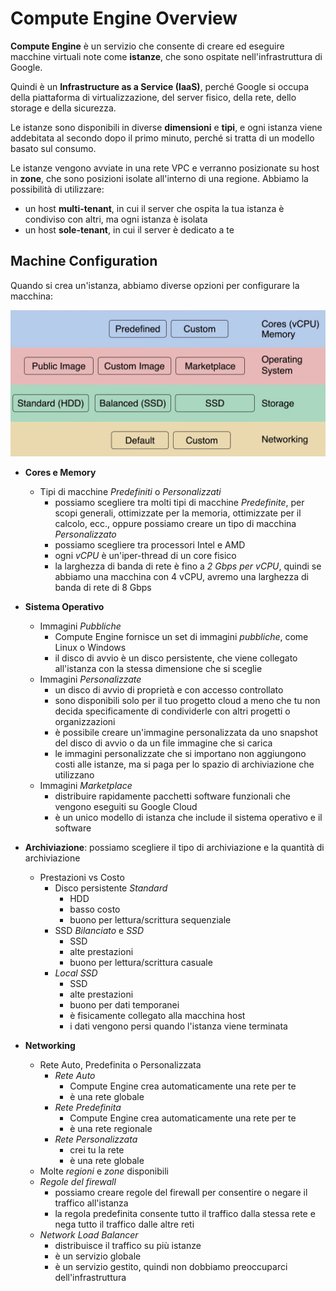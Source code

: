 # Compute Engine Overview

**Compute Engine** è un servizio che consente di creare ed eseguire macchine virtuali note come **istanze**, che sono ospitate nell'infrastruttura di Google.

Quindi è un **Infrastructure as a Service (IaaS)**, perché Google si occupa della piattaforma di virtualizzazione, del server fisico, della rete, dello storage e della sicurezza.

Le istanze sono disponibili in diverse **dimensioni** e **tipi**, e ogni istanza viene addebitata al secondo dopo il primo minuto, perché si tratta di un modello basato sul consumo.

Le istanze vengono avviate in una rete VPC e verranno posizionate su host in **zone**, che sono posizioni isolate all'interno di una regione. Abbiamo la possibilità di utilizzare:

- un host **multi-tenant**, in cui il server che ospita la tua istanza è condiviso con altri, ma ogni istanza è isolata
- un host **sole-tenant**, in cui il server è dedicato a te

## Machine Configuration

Quando si crea un'istanza, abbiamo diverse opzioni per configurare la macchina:

![Configurazione della macchina](../images/02_Compute_Engine_Overview_01.png)

- **Cores e Memory**
  - Tipi di macchine *Predefiniti* o *Personalizzati*
    - possiamo scegliere tra molti tipi di macchine *Predefinite*, per scopi generali, ottimizzate per la memoria, ottimizzate per il calcolo, ecc., oppure possiamo creare un tipo di macchina *Personalizzato*
    - possiamo scegliere tra processori Intel e AMD
    - ogni *vCPU* è un'iper-thread di un core fisico
    - la larghezza di banda di rete è fino a *2 Gbps per vCPU*, quindi se abbiamo una macchina con 4 vCPU, avremo una larghezza di banda di rete di 8 Gbps

- **Sistema Operativo**
  - Immagini *Pubbliche*
    - Compute Engine fornisce un set di immagini *pubbliche*, come Linux o Windows
    - il disco di avvio è un disco persistente, che viene collegato all'istanza con la stessa dimensione che si sceglie
  - Immagini *Personalizzate*
    - un disco di avvio di proprietà e con accesso controllato
    - sono disponibili solo per il tuo progetto cloud a meno che tu non decida specificamente di condividerle con altri progetti o organizzazioni
    - è possibile creare un'immagine personalizzata da uno snapshot del disco di avvio o da un file immagine che si carica
    - le immagini personalizzate che si importano non aggiungono costi alle istanze, ma si paga per lo spazio di archiviazione che utilizzano
  - Immagini *Marketplace*
    - distribuire rapidamente pacchetti software funzionali che vengono eseguiti su Google Cloud
    - è un unico modello di istanza che include il sistema operativo e il software

- **Archiviazione**: possiamo scegliere il tipo di archiviazione e la quantità di archiviazione
  - Prestazioni vs Costo
    - Disco persistente *Standard*
      - HDD
      - basso costo
      - buono per lettura/scrittura sequenziale
    - SSD *Bilanciato* e *SSD*
      - SSD
      - alte prestazioni
      - buono per lettura/scrittura casuale
    - *Local SSD*
      - SSD
      - alte prestazioni
      - buono per dati temporanei
      - è fisicamente collegato alla macchina host
      - i dati vengono persi quando l'istanza viene terminata

- **Networking**
  - Rete Auto, Predefinita o Personalizzata
    - *Rete Auto*
      - Compute Engine crea automaticamente una rete per te
      - è una rete globale
    - *Rete Predefinita*
      - Compute Engine crea automaticamente una rete per te
      - è una rete regionale
    - *Rete Personalizzata*
      - crei tu la rete
      - è una rete globale
  - Molte *regioni* e *zone* disponibili
  - *Regole del firewall*
    - possiamo creare regole del firewall per consentire o negare il traffico all'istanza
    - la regola predefinita consente tutto il traffico dalla stessa rete e nega tutto il traffico dalle altre reti
  - *Network Load Balancer*
    - distribuisce il traffico su più istanze
    - è un servizio globale
    - è un servizio gestito, quindi non dobbiamo preoccuparci dell'infrastruttura